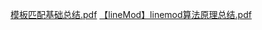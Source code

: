 [模板匹配基础总结.pdf](https://github.com/lhangggg/LeaningCUDA/files/6339794/default.pdf)
[【lineMod】linemod算法原理总结.pdf](https://github.com/lhangggg/LeaningCUDA/files/6339799/lineMod.linemod.pdf)
